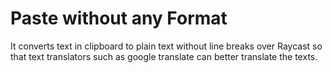 # Paste without any Format

It converts text in clipboard to plain text without line breaks over Raycast so that text translators such as google translate can better translate the texts.

